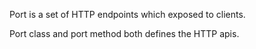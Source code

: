 Port is a set of HTTP endpoints which exposed to clients.

Port class and port method both defines the HTTP apis.